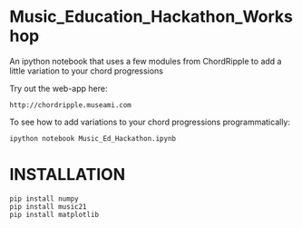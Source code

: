 # Music_Education_Hackathon_Workshop

An ipython notebook that uses a few modules from ChordRipple to add a little variation to your chord progressions

Try out the web-app here:
    
    http://chordripple.museami.com


To see how to add variations to your chord progressions programmatically: 

    ipython notebook Music_Ed_Hackathon.ipynb


INSTALLATION
============

    pip install numpy
    pip install music21
    pip install matplotlib

